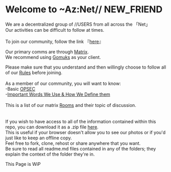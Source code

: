 # Welcome to ~Az:Net// NEW_FRIEND

We are a decentralized group of //USERS from all across the 「Net」  
Our activities can be difficult to follow at times.
\
\
To join our community, follow the link 『[here](https://matrix.to/#/#aznet-public:matrix.org)』

Our primary comms are through [Matrix](https://matrix.org/).  
We recommend using [Gomuks](https://github.com/tulir/gomuks) as your client.

Please make sure that you understand and then willingly choose to follow all of our [Rules](https://github.com/Az-Net/Az-Net/blob/main/Rules.md) before joining.
\
\
As a member of our community, you will want to know:  
-Basic [OPSEC](https://en.wikipedia.org/wiki/Operations_security)  
-[Important Words We Use & How We Define them](https://github.com/Az-Net/Az-Net/tree/main/Definitions)  
\
This is a list of our matrix [Rooms](https://github.com/Az-Net/Az-Net/blob/main/Matrix/Rooms.md) and their topic of discussion.
\
\
\
If you wish to have access to all of the information contained within this repo, you can download it as a .zip file [here](https://github.com/Az-Net/Az-Net/archive/refs/heads/main.zip).  
This is useful if your browser doesn't allow you to see our photos or if you'd just like to keep an offline copy.  
Feel free to fork, clone, rehost or share anywhere that you want.   
Be sure to read all readme.md files contained in any of the folders; they explain the context of the folder they're in.
  
This Page is WiP

